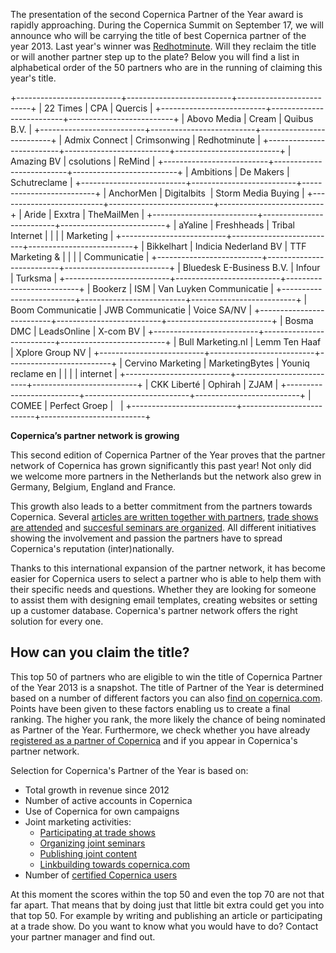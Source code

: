 The presentation of the second Copernica Partner of the Year award is
rapidly approaching. During the Copernica Summit on September 17, we
will announce who will be carrying the title of best Copernica partner
of the year 2013. Last year's winner was
[Redhotminute](http://www.redhotminute.com/en/). Will they reclaim the
title or will another partner step up to the plate? Below you will find
a list in alphabetical order of the 50 partners who are in the running
of claiming this year's title.

+--------------------------+--------------------------+--------------------------+
| 22 Times                 | CPA                      | Quercis                  |
+--------------------------+--------------------------+--------------------------+
| Abovo Media              | Cream                    | Quibus B.V.              |
+--------------------------+--------------------------+--------------------------+
| Admix Connect            | Crimsonwing              | Redhotminute             |
+--------------------------+--------------------------+--------------------------+
| Amazing BV               | csolutions               | ReMind                   |
+--------------------------+--------------------------+--------------------------+
| Ambitions                | De Makers                | Schutreclame             |
+--------------------------+--------------------------+--------------------------+
| AnchorMen                | Digitalbits              | Storm Media Buying       |
+--------------------------+--------------------------+--------------------------+
| Aride                    | Exxtra                   | TheMailMen               |
+--------------------------+--------------------------+--------------------------+
| aYaline                  | Freshheads               | Tribal Internet          |
|                          |                          | Marketing                |
+--------------------------+--------------------------+--------------------------+
| Bikkelhart               | Indicia Nederland BV     | TTF Marketing &          |
|                          |                          | Communicatie             |
+--------------------------+--------------------------+--------------------------+
| Bluedesk E-Business B.V. | Infour                   | Turksma                  |
+--------------------------+--------------------------+--------------------------+
| Bookerz                  | ISM                      | Van Luyken Communicatie  |
+--------------------------+--------------------------+--------------------------+
| Boom Communicatie        | JWB Communicatie         | Voice SA/NV              |
+--------------------------+--------------------------+--------------------------+
| Bosma DMC                | LeadsOnline              | X-com BV                 |
+--------------------------+--------------------------+--------------------------+
| Bull Marketing.nl        | Lemm Ten Haaf            | Xplore Group NV          |
+--------------------------+--------------------------+--------------------------+
| Cervino Marketing        | MarketingBytes           | Youniq reclame en        |
|                          |                          | internet                 |
+--------------------------+--------------------------+--------------------------+
| CKK Liberté              | Ophirah                  | ZJAM                     |
+--------------------------+--------------------------+--------------------------+
| COMEE                    | Perfect Groep            |                          |
+--------------------------+--------------------------+--------------------------+

**Copernica’s partner network is growing**

This second edition of Copernica Partner of the Year proves that the
partner network of Copernica has grown significantly this past year! Not
only did we welcome more partners in the Netherlands but the network
also grew in Germany, Belgium, England and France.

This growth also leads to a better commitment from the partners towards
Copernica. Several [articles are written together with
partners](./get-the-most-out-of-the-partner-license.md#joint-content),
[trade shows are
attended](./get-the-most-out-of-the-partner-license.md#trade-shows)
and [succesful seminars are
organized](//get-the-most-out-of-the-partner-license.md#organize-a-seminar).
All different initiatives showing the involvement and passion the
partners have to spread Copernica's reputation (inter)nationally.

Thanks to this international expansion of the partner network, it has
become easier for Copernica users to select a partner who is able to
help them with their specific needs and questions. Whether they are
looking for someone to assist them with designing email templates,
creating websites or setting up a customer database. Copernica's partner
network offers the right solution for every one.

How can you claim the title?
----------------------------

This top 50 of partners who are eligible to win the title of Copernica
Partner of the Year 2013 is a snapshot. The title of Partner of the Year
is determined based on a number of different factors you can also [find
on
copernica.com](./get-the-most-out-of-the-partner-license.md#organize-a-seminar).
Points have been given to these factors enabling us to create a final
ranking. The higher you rank, the more likely the chance of being
nominated as Partner of the Year. Furthermore, we check whether you have
already [registered as a partner of Copernica](./register-as-copernica-partner.md)
and if you appear in Copernica's partner network.

Selection for Copernica's Partner of the Year is based on:

-   Total growth in revenue since 2012
-   Number of active accounts in Copernica
-   Use of Copernica for own campaigns
-   Joint marketing activities:
    -   [Participating at trade shows](./get-the-most-out-of-the-partner-license.md#trade-shows)
    -   [Organizing joint seminars](./get-the-most-out-of-the-partner-license.md#organize-a-seminar)
    -   [Publishing joint content](./get-the-most-out-of-the-partner-licens.mde#joint-content)
    -   [Linkbuilding towards copernica.com](./get-the-most-out-of-the-partner-license.md#mention-the-partnership)
-   Number of [certified Copernica users](./get-the-most-out-of-the-partner-license.md#become-an-expert)

At this moment the scores within the top 50 and even the top 70 are not
that far apart. That means that by doing just that little bit extra
could get you into that top 50. For example by writing and publishing an
article or participating at a trade show. Do you want to know what you
would have to do? Contact your partner manager and find out.
